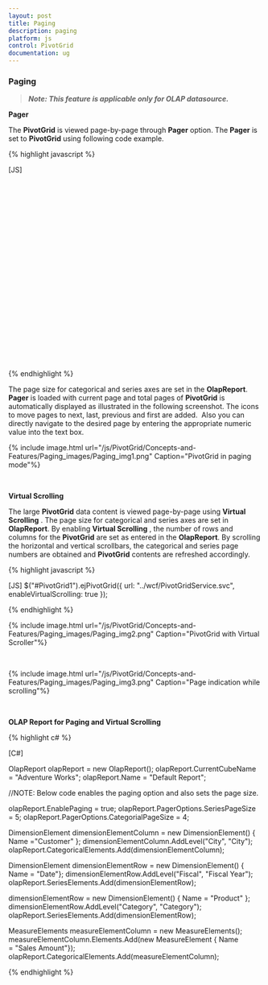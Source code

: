```yaml
---
layout: post
title: Paging
description: paging
platform: js
control: PivotGrid
documentation: ug
---
```


### Paging

>_**Note: This feature is applicable only for OLAP datasource.**_

**Pager**

The **PivotGrid** is viewed page-by-page through **Pager** option. The **Pager** is set to **PivotGrid** using following code example.

{% highlight javascript %}

[JS]
<div id="PivotGrid1" style="height: 350px; width: 100%; overflow: auto"></div>
<div id="Pager1" style="margin-top:10px; overflow: auto"></div>                
<script type="text/javascript">                     
    $("#PivotGrid1").ejPivotGrid({
        url: "../wcf/PivotGridService.svc",
    });
    $("#Pager1").ejPivotPager({
         mode: ej.PivotPager.Mode.Both,
        targetControlID: "PivotGrid1"
    });                       
</script>


{% endhighlight %}


The page size for categorical and series axes are set in the **OlapReport**. **Pager** is loaded with current page and total pages of **PivotGrid** is automatically displayed as illustrated in the following screenshot. The icons to move pages to next, last, previous and first are added.  Also you can directly navigate to the desired page by entering the appropriate numeric value into the text box.

{% include image.html url="/js/PivotGrid/Concepts-and-Features/Paging_images/Paging_img1.png" Caption="PivotGrid in paging mode"%}

<br/>

**Virtual Scrolling**

The large **PivotGrid** data content is viewed page-by-page using **Virtual Scrolling** . The page size for categorical and series axes are set in **OlapReport**. By enabling **Virtual Scrolling** , the number of rows and columns for the **PivotGrid** are set as entered in the **OlapReport**. By scrolling the horizontal and vertical scrollbars, the categorical and series page numbers are obtained and **PivotGrid** contents are refreshed accordingly.

{% highlight javascript %}

[JS]
  $("#PivotGrid1").ejPivotGrid({
                        url: "../wcf/PivotGridService.svc",
                        enableVirtualScrolling: true
                     });     

{% endhighlight %}

{% include image.html url="/js/PivotGrid/Concepts-and-Features/Paging_images/Paging_img2.png" Caption="PivotGrid with Virtual Scroller"%}

<br/>

{% include image.html url="/js/PivotGrid/Concepts-and-Features/Paging_images/Paging_img3.png" Caption="Page indication while scrolling"%}

<br/>

**OLAP Report for Paging and Virtual Scrolling**

{% highlight c# %}

[C#]

OlapReport olapReport = new OlapReport();
olapReport.CurrentCubeName = "Adventure Works";
olapReport.Name = "Default Report";

//NOTE: Below code enables the paging option and also sets the page size.

olapReport.EnablePaging = true;
olapReport.PagerOptions.SeriesPageSize = 5;
olapReport.PagerOptions.CategorialPageSize = 4;

DimensionElement dimensionElementColumn = new DimensionElement() { Name ="Customer" };
dimensionElementColumn.AddLevel("City", "City");
olapReport.CategoricalElements.Add(dimensionElementColumn);

DimensionElement dimensionElementRow = new DimensionElement() { Name = "Date"};
dimensionElementRow.AddLevel("Fiscal", "Fiscal Year");
olapReport.SeriesElements.Add(dimensionElementRow);

dimensionElementRow = new DimensionElement() { Name = "Product" };
dimensionElementRow.AddLevel("Category", "Category");
olapReport.SeriesElements.Add(dimensionElementRow);

MeasureElements measureElementColumn = new MeasureElements();
measureElementColumn.Elements.Add(new MeasureElement { Name = "Sales Amount"});
olapReport.CategoricalElements.Add(measureElementColumn);

{% endhighlight %}



